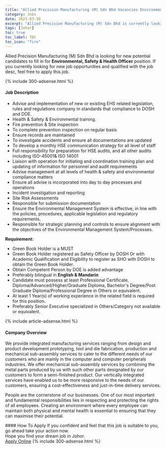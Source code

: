 ```yaml
---
title: "Allied Precision Manufacturing (M) Sdn Bhd Vacancies Environmental, Safety & Health Officer" 
category: Jobs 
date: 2021-03-30 
excerpt: "Allied Precision Manufacturing (M) Sdn Bhd is currently looking for suitable person to fill in the Environmental, Safety & Health Officer which based in Johor" 
tags: [Johor] 
toc: true 
toc_label: TOC 
toc_icon: "fire" 
--- 
```


<p>Allied Precision Manufacturing (M) Sdn Bhd is looking for new potential candidates to fill in for <b>Environmental, Safety & Health Officer</b> position. If you currently looking for new job opportunities and qualified with the job desc, feel free to apply this job.
</p>{% include 300-adsense.html %} 
<div><div><h4>Job Description</h4></div><div><div><span><div><ul><li>Advise and implementation of new or existing EHS related legislation, rules and regulations company in standards that compliance to DOSH and DOE.</li><li>Health &amp; Safety &amp; Environmental training.</li><li>Fire prevention &amp; Site inspection</li><li>To complete prevention inspection on regular basis</li><li>Ensure records are maintained</li><li>To investigate accidents and ensure all documentations are updated</li><li>To develop a monthly HSE communication strategy for all level of staff</li><li>Full responsibility for preparation for HSE audits, and all other audits including ISO-45001&amp; ISO 14001</li><li>Liaison with operation for initiating and coordination training plan and updating of information for personnel and audit requirements</li><li>Advise management at all levels of health &amp; safety and environmental compliance matters</li><li>Ensure all advise is incorporated into day to day processes and operations</li><li>Incident investigation and reporting</li><li>Site Risk Assessments</li><li>Responsible for submission documentation</li><li>Ensure the Environmental Management System is effective, in line with the policies, procedures, applicable legislation and regulatory requirements.</li><li>Responsible for strategic planning and controls to ensure alignment with the objectives of the Environmental Management System/Processes.</li></ul><p><strong>Requirement:</strong></p><ul><li>Green Book Holder is a MUST</li><li>Green Book Holder registered as Safety Officer by DOSH Or with Academic&#160;Qualification and Eligibility to register as SHO with DOSH to obtain the Green Book Holder.</li><li>Obtain Competent Person by DOE is added advantage</li><li>Preferably bilingual in <strong>English &amp; Mandarin</strong></li><li>Candidate must possess at least Professional Certificate, Diploma/Advanced/Higher/Graduate Diploma, Bachelor's Degree/Post Graduate Diploma/Professional Degree in Others or equivalent.</li><li>At least 1&#160;Year(s) of working experience in the related field is required for this position.</li><li>Preferably Senior Executive specialized in Others/Category not available or equivalent.</li></ul></div></span></div></div></div> 
{% include article-adsense.html %} 
<div><div><h4>Company Overview</h4></div><div><div><span><div><p>We provide integrated manufacturing services ranging from design and product development prototyping, tool and die fabrication, production and mechanical sub-assembly services to cater to the different needs of our customers who are mainly in the computer and computer peripherals industries. We offer mechanical sub-assembly services by combining the metal parts produced by us with such other parts designated by our customers to form a semi-finished product. Our vertically integrated services have enabled us to be more responsive to the needs of our customers, ensuring a&#160;cost-effectiveness and just-in-time delivery services.</p><p>People are the cornerstone of our businesses. One of our most important and fundamental responsibilities lies in respecting and protecting the rights of all employees. Creating an environment where every employee can maintain both physical and mental health is essential to ensuring that they can maximise their potential.</p></div></span></div></div></div> 
#### How To Apply 
If you confident and feel that this job is suitable to you, go ahead take your action now. <br/> 
Hope you find your dream job in Johor. <br/> 
<a href="https://www.jobstreet.com.my/en/job/environmental-safety-health-officer-4520730?jobId=jobstreet-my-job-4520730&" class="btn btn--info" target="_blank" rel="nofollow noopenner">Apply Online</a> 
{% include 300-adsense.html %} 